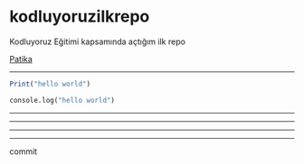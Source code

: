 # kodluyoruzilkrepo
Kodluyoruz Eğitimi kapsamında açtığım ilk repo

[Patika](http//patika.dev)
***

```javascript
Print("hello world")
```

```python
console.log("hello world")
```

***
---
---
***
commit 